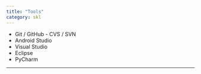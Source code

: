 ```yaml
---
title: "Tools"
category: skl
---
```


- Git / GitHub - CVS / SVN
- Android Studio
- Visual Studio
- Eclipse
- PyCharm

-----------------
